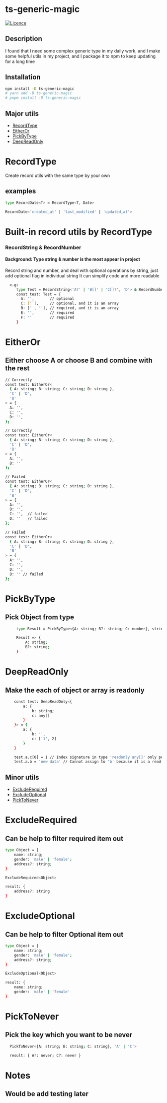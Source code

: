 # ts-generic-magic

[![Licence](https://badgen.net/badge/license/MIT/blue)](LICENCE.md)

## Description

I found that I need some complex generic type in my daily work, and I make some helpful utils in my project, and I package it to npm to keep updating for a long time

## Installation

```sh
npm install -D ts-generic-magic
# yarn add -D ts-generic-magic
# pnpm install -D ts-generic-magic
```

## Major utils

- [RecordType](#RecordType)
- [EitherOr](#EitherOr)
- [PickByType](#PickByType)
- [DeepReadOnly](#DeepReadOnly)

# RecordType

Create record utils with the same type by your own

## examples

```sh
type RecordDate<T> = RecordType<T, Date>

RecordDate<'created_at' | 'last_modified' | 'updated_at'>
```

# Built-in record utils by RecordType

### RecordString & RecordNumber

#### Background: Type string & number is the most appear in project

Record string and number, and deal with optional operations by string, just add optional flag in individual string
It can simplify code and more readable

```sh
  e.g:
     type Test = RecordString<'A?' | 'B[]' | 'C[]?', 'D'> & RecordNumber<'E?' | 'F'>
     const test: Test = {
       A: '',       // optional
       C: [''],     // optional, and it is an array
       B: ['', ''], // required, and it is an array
       E: '',       // required
       F: ''        // required
     }
```

# EitherOr

## Either choose A or choose B and combine with the rest

```sh
// Correctly
const test: EitherOr<
  { A: string; B: string; C: string; D: string },
  'C' | 'D',
  'B'
> = {
  A: '',
  C: '',
  D: '',
};

// Correctly
const test: EitherOr<
  { A: string; B: string; C: string; D: string },
  'C' | 'D',
  'B'
> = {
  A: '',
  B: ''
};

// Failed
const test: EitherOr<
  { A: string; B: string; C: string; D: string },
  'C' | 'D',
  'B'
> = {
  A: '',
  B: '',
  C: '',  // failed
  D: ''   // failed
};

// Failed
const test: EitherOr<
  { A: string; B: string; C: string; D: string },
  'C' | 'D',
  'B'
> = {
  A: '',
  C: '',
  D: '',
  B: '' // failed
};
```

# PickByType

## Pick Object from type

```sh
     type Result = PickByType<{A: string; B?: string; C: number}, string>

     Result => {
         A: string;
         B?: string;
     }

```

# DeepReadOnly

## Make the each of object or array is readonly

```sh
    const test: DeepReadOnly<{
        a: {
            b: string;
            c: any[]
        }
    }> = {
        a: {
            b: '',
            c: ['1', 2]
        }
    }

    test.a.c[0] = 1 // Index signature in type 'readonly any[]' only permits reading
    test.a.b = 'new data' // Cannot assign to 'b' because it is a read-only property

```

## Minor utils

- [ExcludeRequired](#ExcludeRequired)
- [ExcludeOptional](#ExcludeOptional)
- [PickToNever](#PickToNever)

# ExcludeRequired

## Can be help to filter required item out

```sh
type Object = {
    name: string;
    gender: 'male' | 'female';
    address?: string;
}

ExcludeRequired<Object>

result: {
    address?: string
}
```

# ExcludeOptional

## Can be help to filter Optional item out

```sh
type Object = {
    name: string;
    gender: 'male' | 'female';
    address?: string;
}

ExcludeOptional<Object>

result: {
    name: string;
    gender: 'male' | 'female'
}
```

# PickToNever

## Pick the key which you want to be never

```sh
  PickToNever<{A: string; B: string; C: string}, 'A' | 'C'>

  result: { A?: never; C?: never }
```

# Notes

## Would be add testing later
